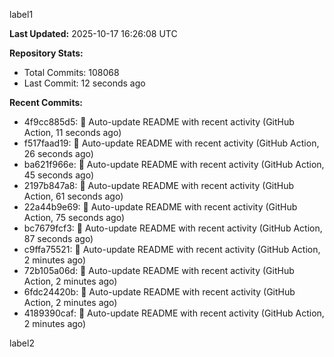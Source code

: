 
label1 
<!-- ACTIVITY_START -->
**Last Updated:** 2025-10-17 16:26:08 UTC

**Repository Stats:**
- Total Commits: 108068
- Last Commit: 12 seconds ago

**Recent Commits:**
- 4f9cc885d5: 🤖 Auto-update README with recent activity (GitHub Action, 11 seconds ago)
- f517faad19: 🤖 Auto-update README with recent activity (GitHub Action, 26 seconds ago)
- ba621f966e: 🤖 Auto-update README with recent activity (GitHub Action, 45 seconds ago)
- 2197b847a8: 🤖 Auto-update README with recent activity (GitHub Action, 61 seconds ago)
- 22a44b9e69: 🤖 Auto-update README with recent activity (GitHub Action, 75 seconds ago)
- bc7679fcf3: 🤖 Auto-update README with recent activity (GitHub Action, 87 seconds ago)
- c9ffa75521: 🤖 Auto-update README with recent activity (GitHub Action, 2 minutes ago)
- 72b105a06d: 🤖 Auto-update README with recent activity (GitHub Action, 2 minutes ago)
- 6fdc24420b: 🤖 Auto-update README with recent activity (GitHub Action, 2 minutes ago)
- 4189390caf: 🤖 Auto-update README with recent activity (GitHub Action, 2 minutes ago)
<!-- ACTIVITY_END -->

label2
